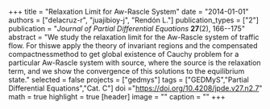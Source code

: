 +++
title = "Relaxation Limit for Aw-Rascle System"
date = "2014-01-01"
authors = ["delacruz-r", "juajibioy-j", "Rendón L."]
publication_types = ["2"]
publication = "*Journal of Partial Differential Equations* **27**(2), 166--175"
abstract = "We study the relaxation limit for the Aw-Rascle system of traffic flow. For thiswe apply the theory of invariant regions and the compensated compactnessmethod to get global existence of Cauchy problem for a particular Aw-Rascle system with source, where the source is the relaxation term, and we show the convergence of this solutions to the equilibrium state."
selected = false
projects = ["gedmys"]
tags = ["GEDMyS","Partial Differential Equations","Cat. C"]
doi ="https://doi.org/10.4208/jpde.v27.n2.7"
math = true
highlight = true
[header]
image = ""
caption = ""
+++
